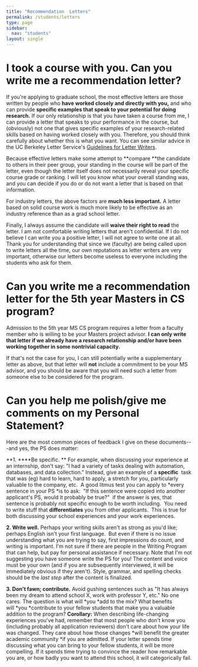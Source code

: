 ```yaml
---
title: "Recommendation  Letters"
permalink: /students/letters
type: page
sidebar:
  nav: "students"
layout: single
---
```



# I took a course with you. Can you write me a recommendation letter?

If you're applying to graduate school, the most effective letters are those written by people who **have worked closely and directly with you,** and who can provide **specific examples that speak to your potential for doing research.** If our only relationship is that you have taken a course from me, I can provide a letter that speaks to your performance in the course, but (obviously) not one that gives specific examples of your research-related skills based on having worked closely with you. Therefore, you should think carefully about whether this is what you want. You can see similar advice in the UC Berkeley Letter Service's [Guidelines for Letter Writers](https://career.berkeley.edu/Letter/LetterGuidelines).

Because effective letters make some attempt to **compare **the candidate to others in their peer group, your standing in the course will be part of the letter, even though the letter itself does not necessarily reveal your specific course grade or ranking. I will let you know what your overall standing was, and you can decide if you do or do not want a letter that is based on that information.

For industry letters, the above factors are **much less important.** A letter based on solid course work is much more likely to be effective as an industry reference than as a grad school letter.

Finally, I always assume the candidate will **waive their right to read** the letter. I am not comfortable writing letters that aren't confidential. If I do not believe I can write you a positive letter, I will not agree to write one at all. Thank you for understanding that since we (faculty) are being called upon to write letters all the time, our own reputations as letter writers are very important, otherwise our letters become useless to everyone including the students who ask for them.

# Can you write me a recommendation letter for the 5th year Masters in CS program?

Admission to the 5th year MS CS program requires a letter from a faculty member who is willing to be your Masters project advisor. **I can only write that letter if we already have a research relationship and/or have been working together in some nontrivial capacity.**

If that's not the case for you, I can still potentially write a supplementary letter as above, but that letter will **not** include a commitment to be your MS advisor, and you should be aware that you will need such a letter from someone else to be considered for the program.

# Can you help me polish/give me comments on my Personal Statement?

Here are the most common pieces of feedback I give on these documents---and yes, the PS does matter:

**1. ****Be specific. ** For example, when discussing your experience at an internship, don't say: "I had a variety of tasks dealing with automation, databases, and data collection." Instead, give an example of a **specific**  task that was (eg) hard to learn, hard to apply, a stretch for you, particularly valuable to the company, etc.  A good litmus test you can apply to *every sentence in your PS *is to ask:  "If this sentence were copied into another applicant's PS, would it probably be true?"  if the answer is yes, that sentence is probably not specific enough to be worth including.  You need to write stuff that **differentiates** you from other applicants.  This is true for both discussing your school experiences and your work experiences.

**2. Write well.** Perhaps your writing skills aren't as strong as you'd like; perhaps English isn't your first language.  But even if there is no issue understanding what you are trying to say, first impressions do count, and writing is important. I'm not sure if there are people in the Writing Program that can help, but pay for personal assistance if necessary. Note that I'm not suggesting you have someone write the PS for you! The content and voice must be your own (and if you are subsequently interviewed, it will be immediately obvious if they aren't). Style, grammar, and spelling checks should be the *last step* after the content is finalized.

**3. Don't fawn; contribute.** Avoid gushing sentences such as "It has always been my dream to attend school X, work with professor Y, etc." No one cares. The question is what will *you *add to the mix? What benefits will *you *contribute to your fellow students that make you a valuable addition to the program? **Corollary:** When describing life-changing experiences you've had, remember that most people who don't know you (including probably all application reviewers) don't care about how your life was changed. They care about how those changes *will benefit the greater academic community *if you are admitted. If your letter spends time discussing what you can bring to your fellow students, it will be more compelling. If it spends time trying to convince the reader how remarkable you are, or how badly you want to attend this school, it will categorically fail.
